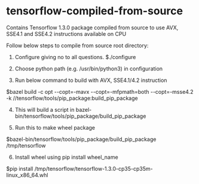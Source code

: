 # tensorflow-compiled-from-source
Contains Tensorflow 1.3.0 package compiled from source to use AVX, SSE4.1 and SSE4.2 instructions available on CPU

Follow below steps to compile from source root directory:

1) Configure giving no to all questions.
  $./configure                                                        
  
2) Choose python path (e.g. /usr/bin/python3) in configuration 

3) Run below command to build with AVX, SSE4.1/4.2 instruction
  
  $bazel build -c opt --copt=-mavx --copt=-mfpmath=both --copt=-msse4.2 -k  //tensorflow/tools/pip_package:build_pip_package

4) This will build a script in bazel-bin/tensorflow/tools/pip_package/build_pip_package

5) Run this to make wheel package

  $bazel-bin/tensorflow/tools/pip_package/build_pip_package /tmp/tensorflow

6) Install wheel using pip install wheel_name
  
  $pip install /tmp/tensorflow/tensorflow-1.3.0-cp35-cp35m-linux_x86_64.whl 

  


